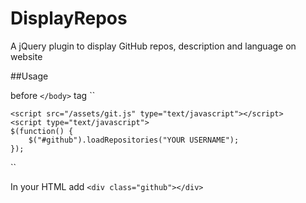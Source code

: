 DisplayRepos
============

A jQuery plugin to display GitHub repos, description and language on website

##Usage


before `</body>` tag 
``
<script src="http://ajax.googleapis.com/ajax/libs/jquery/1.9.0/jquery.min.js"></script>
    <script src="/assets/git.js" type="text/javascript"></script>
    <script type="text/javascript">
    $(function() {
        $("#github").loadRepositories("YOUR USERNAME");
    });
</script>``

In your HTML add `<div class="github"></div>`

